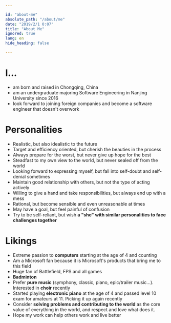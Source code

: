 ```yaml
---

id: "about-me"
absolute_path: "/about/me"
date: "2019/2/1 0:07"
title: "About Me"
ignored: true
lang: en
hide_heading: false

---
```


# I...

- am born and raised in Chongqing, China
- am an undergraduate majoring Software Engineering in Nanjing University since 2016
- look forward to joining foreign companies and become a software engineer that doesn't overwork

# Personalities

- Realistic, but also idealistic to the future
- Target and efficiency oriented, but cherish the beauties in the process
- Always prepare for the worst, but never give up hope for the best
- Steadfast to my own view to the world, but never sealed off from the world
- Looking forward to expressing myself, but fall into self-doubt and self-denial sometimes
- Maintain good relationship with others, but not the type of acting actively
- Willing to give a hand and take responsibilities, but always end up with a mess
- Rational, but become sensible and even unreasonable at times
- May have a goal, but feel painful of confusion
- Try to be self-reliant, but wish **a "she" with similar personalities to face challenges together**

# Likings

- Extreme passion to **computers** starting at the age of 4 and counting
- Am a Microsoft fan because it is Microsoft's products that bring me to this field
- Huge fan of Battlefield, FPS and all games
- **Badminton**
- Prefer **pure music** (symphony, classic, piano, epic/trailer music...). Interested in **choir** recently
- Started playing **electronic piano** at the age of 4 and passed level 10 exam for amateurs at 11. Picking it up again recently
- Consider **solving problems and contributing to the world** as the core value of everything in the world, and respect and love what does it.
- Hope my work can help others work and live better
